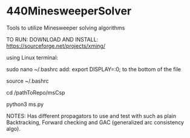 # 440MinesweeperSolver
Tools to utilize Minesweeper solving algorithms

TO RUN:
DOWNLOAD AND INSTALL: https://sourceforge.net/projects/xming/

using Linux terminal: 

sudo nano ~/.bashrc
  add: export DISPLAY=:0;
  to the bottom of the file
  
source ~/.bashrc

cd /pathToRepo/msCsp

python3 ms.py
  
NOTES:
    Has different propagators to use and test with such as plain Backtracking, Forward checking 
  and GAC (generalized arc consistency algo).
  
  

